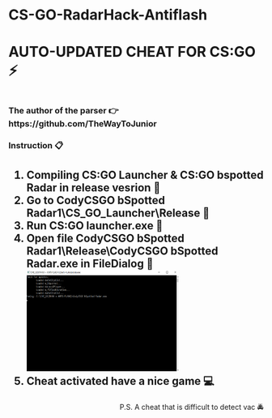 # CS-GO-RadarHack-Antiflash
<h1>AUTO-UPDATED CHEAT FOR CS:GO ⚡<h1>
<h3>The author of the parser 👉 https://github.com/TheWayToJunior<h3>

<h3>
  Instruction 📋
  <h2>
<ol>
<li>Compiling CS:GO Launcher & CS:GO bspotted Radar in release vesrion 🔨</li>
<li>Go to CodyCSGO bSpotted Radar1\СS_GO_Launcher\Release 💨</li>
<li>Run CS:GO launcher.exe 🌌</li>
<li>Open file CodyCSGO bSpotted Radar1\Release\CodyCSGO bSpotted Radar.exe in FileDialog 📁</li>

<img src="FirstScreen.png" width="300px" height="200px"/>

<li>Cheat activated have a nice game 💻</li>
</ol>
</h2>
</h3>
<p align = "right">
P.S. A cheat that is difficult to detect vac 🚔 
</p>
